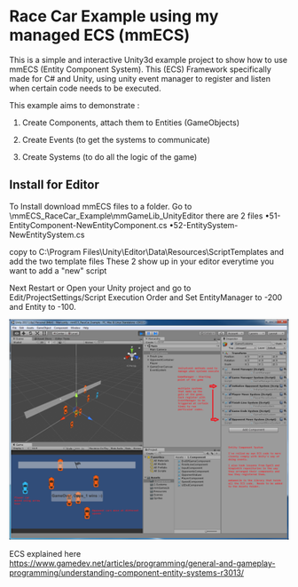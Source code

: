 # Race Car Example using my managed ECS  (mmECS)
This is a simple and interactive Unity3d example project to show how to use mmECS (Entity Component System).
This (ECS) Framework specifically made for C# and Unity, using unity event manager to register and listen when certain code needs to be executed.

This example aims to demonstrate :

1. Create Components, attach them to Entities (GameObjects)

2. Create Events (to get the systems to communicate)

3. Create Systems (to do all the logic of the game)

## Install for Editor
To Install download mmECS files to a folder.
Go to \mmECS_RaceCar_Example\mmGameLib_UnityEditor
there are 2 files
•51-EntityComponent-NewEntityComponent.cs
•52-EntitySystem-NewEntitySystem.cs

copy to C:\Program Files\Unity\Editor\Data\Resources\ScriptTemplates and add the two template files
These 2 show up in your editor everytime you want to add a "new" script

Next Restart or Open your Unity project and go to Edit/ProjectSettings/Script Execution Order and Set EntityManager to -200 and Entity to -100.

![game image](RaceCarGame.png)

ECS explained here https://www.gamedev.net/articles/programming/general-and-gameplay-programming/understanding-component-entity-systems-r3013/



